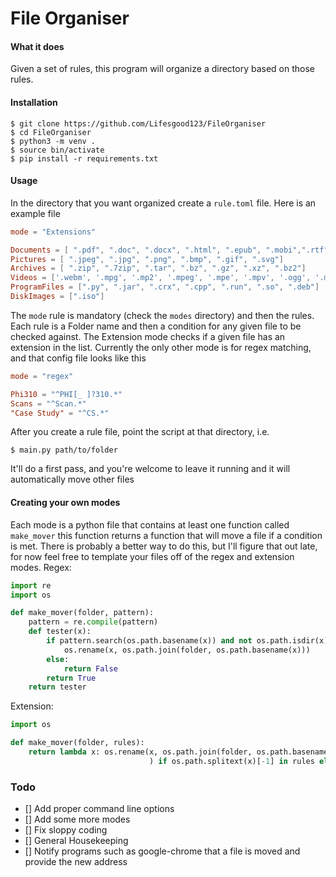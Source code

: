 # File Organiser

#### What it does

Given a set of rules, this program will organize a directory based on those rules. 

#### Installation

```
$ git clone https://github.com/Lifesgood123/FileOrganiser
$ cd FileOrganiser
$ python3 -m venv .
$ source bin/activate
$ pip install -r requirements.txt
```

#### Usage 

In the directory that you want organized create a `rule.toml` file. Here is an example file

```toml
mode = "Extensions"

Documents = [ ".pdf", ".doc", ".docx", ".html", ".epub", ".mobi",".rtf", ".txt", ".odt", ".md", ".tex", ".pptx", ".otf", ".odf"]
Pictures = [ ".jpeg", ".jpg", ".png", ".bmp", ".gif", ".svg"]
Archives = [ ".zip", ".7zip", ".tar", ".bz", ".gz", ".xz", ".bz2"]
Videos = ['.webm', '.mpg', '.mp2', '.mpeg', '.mpe', '.mpv', '.ogg', '.mp4']
ProgramFiles = [".py", ".jar", ".crx", ".cpp", ".run", ".so", ".deb"]
DiskImages = [".iso"]
```

The `mode` rule is mandatory (check the `modes` directory) and then the rules. Each rule is a Folder name and then a condition for any given file to be checked against. The Extension mode checks if a given file has an extension in the list. Currently the only other mode is for regex matching, and that config file looks like this

```toml
mode = "regex"

Phi310 = "^PHI[_ ]?310.*"
Scans = "^Scan.*"
"Case Study" = "^CS.*"
```

After you create a rule file, point the script at that directory, i.e. 

```
$ main.py path/to/folder
```

It'll do a first pass, and you're welcome to leave it running and it will automatically move other files

#### Creating your own modes

Each mode is a python file that contains at least one function called `make_mover` this function returns a function that will move a file if a condition is met. There is probably a better way to do this, but I'll figure that out late, for now feel free to template your files off of the regex and extension modes. 
Regex:

```python
import re
import os 

def make_mover(folder, pattern):
    pattern = re.compile(pattern)
    def tester(x):
        if pattern.search(os.path.basename(x)) and not os.path.isdir(x):
            os.rename(x, os.path.join(folder, os.path.basename(x)))
        else:
            return False
        return True
    return tester

```

Extension:

```python
import os

def make_mover(folder, rules):
    return lambda x: os.rename(x, os.path.join(folder, os.path.basename(x))
                               ) if os.path.splitext(x)[-1] in rules else False

```

### Todo
- [] Add proper command line options
- [] Add some more modes
- [] Fix sloppy coding
- [] General Housekeeping
- [] Notify programs such as google-chrome that a file is moved and provide the new address
